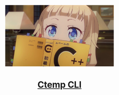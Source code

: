 <div align="center">
    <a href="#">
        <img width="350px" alt="Sakura_Nene_CPP"
    src="img/Sakura_Nene_CPP.jpg">
    </a>
    <h1><a href="#">Ctemp CLI</a> </h1>
</di>